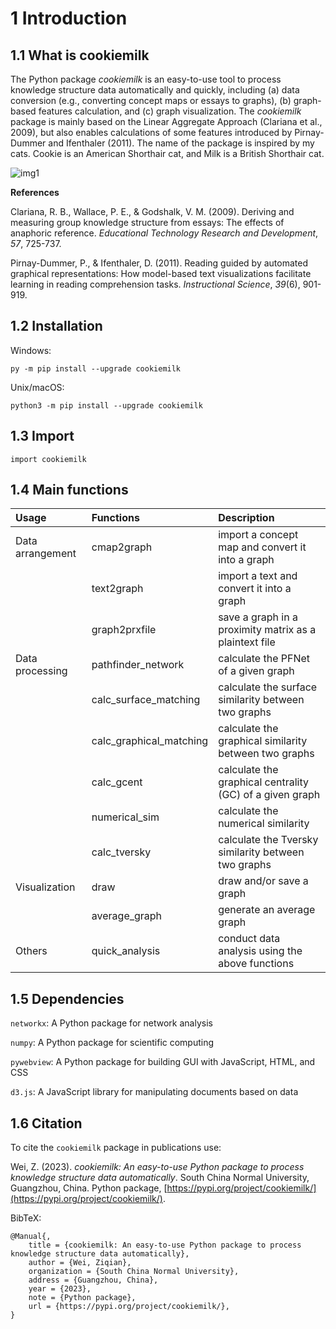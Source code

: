 # 1 Introduction

## 1.1 What is cookiemilk

The Python package *cookiemilk* is an easy-to-use tool to process knowledge structure data automatically and quickly, including (a) data conversion (e.g., converting concept maps or essays to graphs), (b) graph-based features calculation, and (c) graph visualization. The *cookiemilk* package is mainly based on the Linear Aggregate Approach (Clariana et al., 2009), but also enables calculations of some features introduced by Pirnay-Dummer and Ifenthaler (2011). The name of the package is inspired by my cats. Cookie is an American Shorthair cat, and Milk is a British Shorthair cat.

![img1](/img/logo.svg)

**References**

Clariana, R. B., Wallace, P. E., & Godshalk, V. M. (2009). Deriving and measuring group knowledge structure from essays: The effects of anaphoric reference. *Educational Technology Research and Development*, *57*, 725-737.

Pirnay-Dummer, P., & Ifenthaler, D. (2011). Reading guided by automated graphical representations: How model-based text visualizations facilitate learning in reading comprehension tasks. *Instructional Science*, *39*(6), 901-919.

## 1.2 Installation

Windows:
```
py -m pip install --upgrade cookiemilk
```

Unix/macOS:
```
python3 -m pip install --upgrade cookiemilk
```

## 1.3 Import
```
import cookiemilk
```

## 1.4 Main functions

|Usage             | Functions     | Description |
|:-----------------|:--------------|:------------|
|Data arrangement  |cmap2graph              | import a concept map and convert it into a graph          |
|                  |text2graph              | import a text and convert it into a graph                 |
|                  |graph2prxfile           | save a graph in a proximity matrix as a plaintext file    |
|Data processing   |pathfinder_network      | calculate the PFNet of a given graph                      |
|                  |calc_surface_matching   | calculate the surface similarity between two graphs       |
|                  |calc_graphical_matching | calculate the graphical similarity between two graphs     |
|                  |calc_gcent              | calculate the graphical centrality (GC) of a given graph  |
|                  |numerical_sim           | calculate the numerical similarity                        |
|                  |calc_tversky            | calculate the Tversky similarity between two graphs       |
|Visualization     |draw                    | draw and/or save a graph                                  |
|                  | average_graph          | generate an average graph                                 |
|Others            | quick_analysis         | conduct data analysis using the above functions           |

## 1.5 Dependencies
`networkx`: A Python package for network analysis

`numpy`: A Python package for scientific computing

`pywebview`: A Python package for building GUI with JavaScript, HTML, and CSS

`d3.js`: A JavaScript library for manipulating documents based on data

## 1.6 Citation
To cite the `cookiemilk` package in publications use:

Wei, Z. (2023). *cookiemilk: An easy-to-use Python package to process knowledge structure data automatically*. South China Normal University, Guangzhou, China. Python package, [https://pypi.org/project/cookiemilk/](https://pypi.org/project/cookiemilk/).

BibTeX:
```
@Manual{,
    title = {cookiemilk: An easy-to-use Python package to process knowledge structure data automatically},
    author = {Wei, Ziqian},
    organization = {South China Normal University},
    address = {Guangzhou, China},
    year = {2023},
    note = {Python package},
    url = {https://pypi.org/project/cookiemilk/},
}
```
